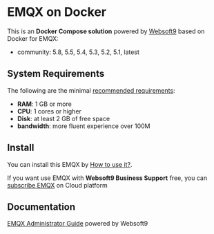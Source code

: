 # EMQX on Docker  

This is an **Docker Compose solution** powered by [Websoft9](https://www.websoft9.com) based on Docker for EMQX:


 - community:  5.8, 5.5, 5.4, 5.3, 5.2, 5.1, latest


## System Requirements

The following are the minimal [recommended requirements](https://www.emqx.io/docs/en/latest/deploy/install.html):

* **RAM**: 1 GB or more
* **CPU**: 1 cores or higher
* **Disk**: at least 2 GB of free space
* **bandwidth**: more fluent experience over 100M  

## Install

You can install this EMQX by [How to use it?](https://github.com/Websoft9/docker-library#how-to-use-it).   

If you want use EMQX with **Websoft9 Business Support** free, you can [subscribe EMQX](https://www.websoft9.com/apps) on Cloud platform

## Documentation

[EMQX Administrator Guide](https://support.websoft9.com/docs/emqx) powered by Websoft9